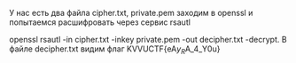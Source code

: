 У нас есть два файла cipher.txt, private.pem заходим в openssl и попытаемся расшифровать через сервис rsautl



openssl rsautl -in cipher.txt -inkey private.pem -out decipher.txt -decrypt.
В файле decipher.txt видим флаг
KVVUCTF{eA$y_R$A_4_Y0u}
